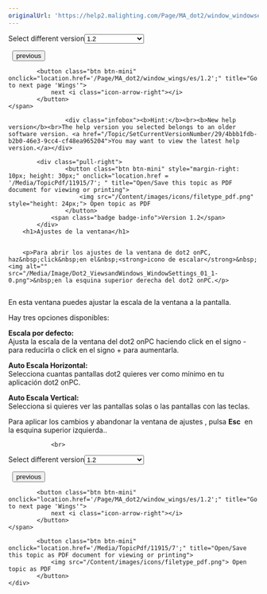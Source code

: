 ```yaml
---
originalUrl: 'https://help2.malighting.com/Page/MA_dot2/window_windowsettings/es/1.2'
---
```


<div class="topic-navigation">

<div class="pull-right">
	<span class="pull-left">


<div class="pull-left">
<form action="/Topic/SetCurrentVersionNumber" class="form-inline" id="frmTagSelector" method="post">	<span class="form-mini">
		<div class="input-prepend"><span class="add-on">Select different version</span><select autocomplete="off" id="versionNumberId" name="versionNumberId" onchange="$(this).closest('#frmTagSelector').submit();" style="width: 120px;"><option value="">- latest -</option>
<option value="3">1.1</option>
<option selected="selected" value="7">1.2</option>
<option value="12">1.3</option>
<option value="16">1.5</option>
<option value="29">1.9</option>
</select></div>
		<input data-val="true" data-val-number="The field Int32 must be a number." data-val-required="The Int32 field is required." id="ProductId" name="ProductId" type="hidden" value="7">
		<input id="CurrentGuid" name="CurrentGuid" type="hidden" value="4bbb1fdb-b2b0-46e3-9cc4-cf48ea965204">
	</span>
</form></div>&nbsp;	</span>
	<span class="pull-right" style="white-space: nowrap;">
			<button class="btn btn-mini" onclick="location.href='/Page/MA_dot2/viewitem_virtualplayback/es/1.2'; " title="Go to previous page 'Virtual Playbacks'">
				<i class="icon-arrow-left"></i> previous
			</button>

			<button class="btn btn-mini" onclick="location.href='/Page/MA_dot2/window_wings/es/1.2';" title="Go to next page 'Wings'">
				next <i class="icon-arrow-right"></i> 
			</button>
	</span>
</div>
<div class="clear-fix" style="margin-bottom: 10px"></div>
</div>

					<div class="infobox"><b>Hint:</b><br><b>New help version</b><br>The help version you selected belongs to an older software version. <a href="/Topic/SetCurrentVersionNumber/29/4bbb1fdb-b2b0-46e3-9cc4-cf48ea965204">You may want to view the latest help version.</a></div>

			<div class="pull-right">
					<button class="btn btn-mini" style="margin-right: 10px; height: 30px;" onclick="location.href = '/Media/TopicPdf/11915/7'; " title="Open/Save this topic as PDF document for viewing or printing">
						<img src="/Content/images/icons/filetype_pdf.png" style="height: 24px;"> Open topic as PDF
					</button>
				<span class="badge badge-info">Version 1.2</span>
			</div>
		<h1>Ajustes de la ventana</h1>


		<p>Para abrir los ajustes de la ventana de dot2 onPC, haz&nbsp;click&nbsp;en el&nbsp;<strong>icono de escalar</strong>&nbsp;<img alt="" src="/Media/Image/Dot2_ViewsandWindows_WindowSettings_01_1-0.png">&nbsp;en la esquina superior derecha del dot2 onPC.</p>

<p><img alt="" src="/Media/Image/Dot2_ViewsandWindows_WindowSettings_02_1-1.png"></p>

<p>En esta ventana puedes ajustar la escala de la ventana a la pantalla.</p>

<p>Hay tres opciones disponibles:</p>

<p><strong>Escala por defecto:</strong><br>
Ajusta la escala de la ventana del dot2 onPC&nbsp;haciendo click en el signo - para reducirla o click en el signo + para aumentarla.</p>

<p><strong>Auto Escala Horizontal:</strong><br>
Selecciona cuantas pantallas dot2 quieres ver como mínimo en tu aplicación dot2 onPC.</p>

<p><strong>Auto Escala Vertical:</strong><br>
Selecciona si quieres ver las pantallas solas o las pantallas con las teclas.</p>

<p>Para aplicar los cambios y abandonar la ventana de ajustes , pulsa <strong>Esc</strong> <img alt="" src="/Media/Image/Dot2_ViewsandWindows_ControlElements_TitleBar08_1-0.PNG">&nbsp;en la esquina superior izquierda..</p>


				<br>
<div class="topic-navigation">

<div class="pull-right">
	<span class="pull-left">


<div class="pull-left">
<form action="/Topic/SetCurrentVersionNumber" class="form-inline" id="frmTagSelector" method="post">	<span class="form-mini">
		<div class="input-prepend"><span class="add-on">Select different version</span><select autocomplete="off" id="versionNumberId" name="versionNumberId" onchange="$(this).closest('#frmTagSelector').submit();" style="width: 120px;"><option value="">- latest -</option>
<option value="3">1.1</option>
<option selected="selected" value="7">1.2</option>
<option value="12">1.3</option>
<option value="16">1.5</option>
<option value="29">1.9</option>
</select></div>
		<input data-val="true" data-val-number="The field Int32 must be a number." data-val-required="The Int32 field is required." id="ProductId" name="ProductId" type="hidden" value="7">
		<input id="CurrentGuid" name="CurrentGuid" type="hidden" value="4bbb1fdb-b2b0-46e3-9cc4-cf48ea965204">
	</span>
</form></div>&nbsp;	</span>
	<span class="pull-right" style="white-space: nowrap;">
			<button class="btn btn-mini" onclick="location.href='/Page/MA_dot2/viewitem_virtualplayback/es/1.2'; " title="Go to previous page 'Virtual Playbacks'">
				<i class="icon-arrow-left"></i> previous
			</button>

			<button class="btn btn-mini" onclick="location.href='/Page/MA_dot2/window_wings/es/1.2';" title="Go to next page 'Wings'">
				next <i class="icon-arrow-right"></i> 
			</button>
	</span>
</div>
	<div class="clear-fix"></div>
	<div class="pull-right">
	
			<button class="btn btn-mini" onclick="location.href='/Media/TopicPdf/11915/7';" title="Open/Save this topic as PDF document for viewing or printing">
				<img src="/Content/images/icons/filetype_pdf.png"> Open topic as PDF
			</button>
	</div>
<div class="clear-fix" style="margin-bottom: 10px"></div>
</div>

	
